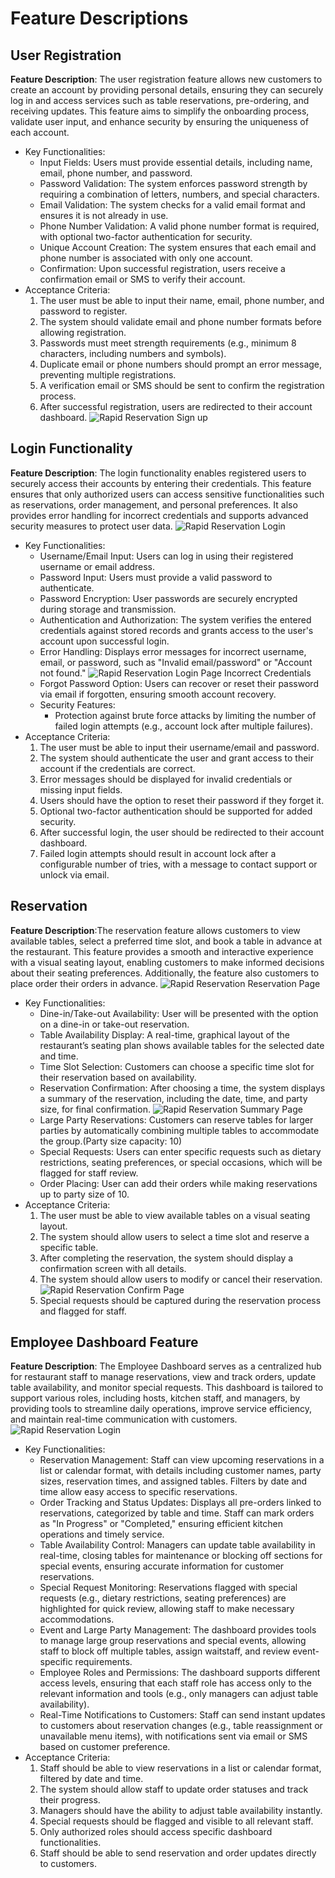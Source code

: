 # Feature Descriptions

## User Registration
**Feature Description**: The user registration feature allows new customers to create an account by providing personal details, ensuring they can securely log in and access services such as table reservations, pre-ordering, and receiving updates. This feature aims to simplify the onboarding process, validate user input, and enhance security by ensuring the uniqueness of each account.
 - Key Functionalities:
   - Input Fields: Users must provide essential details, including name, email, phone number, and password.
   - Password Validation: The system enforces password strength by requiring a combination of letters, numbers, and special characters.
   - Email Validation: The system checks for a valid email format and ensures it is not already in use.
   - Phone Number Validation: A valid phone number format is required, with optional two-factor authentication for security.
   - Unique Account Creation: The system ensures that each email and phone number is associated with only one account.
   - Confirmation: Upon successful registration, users receive a confirmation email or SMS to verify their account.
 - Acceptance Criteria:
   1. The user must be able to input their name, email, phone number, and password to register.
   2. The system should validate email and phone number formats before allowing registration.
   3. Passwords must meet strength requirements (e.g., minimum 8 characters, including numbers and symbols).
   4. Duplicate email or phone numbers should prompt an error message, preventing multiple registrations.
   5. A verification email or SMS should be sent to confirm the registration process.
   6. After successful registration, users are redirected to their account dashboard.
      ![Rapid Reservation Sign up](Pictures/updated-signup.jpg)

## Login Functionality
**Feature Description**: The login functionality enables registered users to securely access their accounts by entering their credentials. This feature ensures that only authorized users can access sensitive functionalities such as reservations, order management, and personal preferences. It also provides error handling for incorrect credentials and supports advanced security measures to protect user data.
![Rapid Reservation Login](Pictures/updated-login.jpg)
 - Key Functionalities:
   - Username/Email Input: Users can log in using their registered username or email address.
   - Password Input: Users must provide a valid password to authenticate.
   - Password Encryption: User passwords are securely encrypted during storage and transmission.
   - Authentication and Authorization: The system verifies the entered credentials against stored records and grants access to the user's account upon successful login.
   - Error Handling: Displays error messages for incorrect username, email, or password, such as "Invalid email/password" or "Account not found."
     ![Rapid Reservation Login Page Incorrect Credentials](Pictures/InvalidLogin.jpg) 
   - Forgot Password Option: Users can recover or reset their password via email if forgotten, ensuring smooth account recovery.
   - Security Features:
     - Protection against brute force attacks by limiting the number of failed login attempts (e.g., account lock after multiple failures).
 - Acceptance Criteria:
   1. The user must be able to input their username/email and password.
   2. The system should authenticate the user and grant access to their account if the credentials are correct.
   3. Error messages should be displayed for invalid credentials or missing input fields.
   4. Users should have the option to reset their password if they forget it.
   5. Optional two-factor authentication should be supported for added security.
   6. After successful login, the user should be redirected to their account dashboard.
   7. Failed login attempts should result in account lock after a configurable number of tries, with a message to contact support or unlock via email.

## Reservation
**Feature Description**:The reservation feature allows customers to view available tables, select a preferred time slot, and book a table in advance at the restaurant. This feature provides a smooth and interactive experience with a visual seating layout, enabling customers to make informed decisions about their seating preferences. Additionally, the feature also customers to place order their orders in advance.
![Rapid Reservation Reservation Page](Pictures/Reservation.jpg)
 - Key Functionalities:
   - Dine-in/Take-out Availability: User will be presented with the option on a dine-in or take-out reservation.
   - Table Availability Display: A real-time, graphical layout of the restaurant’s seating plan shows available tables for the selected date and time.
   - Time Slot Selection: Customers can choose a specific time slot for their reservation based on availability.
   - Reservation Confirmation: After choosing a time, the system displays a summary of the reservation, including the date, time, and party size, for final confirmation.
     ![Rapid Reservation Summary Page](Pictures/summary-reservation-1.png)
   - Large Party Reservations: Customers can reserve tables for larger parties by automatically combining multiple tables to accommodate the group.(Party size capacity: 10)
   - Special Requests: Users can enter specific requests such as dietary restrictions, seating preferences, or special occasions, which will be flagged for staff review.
   - Order Placing: User can add their orders while making reservations up to party size of 10.
 - Acceptance Criteria:
   1. The user must be able to view available tables on a visual seating layout.
   2. The system should allow users to select a time slot and reserve a specific table.
   3. After completing the reservation, the system should display a confirmation screen with all details.
   4. The system should allow users to modify or cancel their reservation.
      ![Rapid Reservation Confirm Page](Pictures/confirm.png)
   6. Special requests should be captured during the reservation process and flagged for staff.
  
## Employee Dashboard Feature
**Feature Description**: The Employee Dashboard serves as a centralized hub for restaurant staff to manage reservations, view and track orders, update table availability, and monitor special requests. This dashboard is tailored to support various roles, including hosts, kitchen staff, and managers, by providing tools to streamline daily operations, improve service efficiency, and maintain real-time communication with customers.
![Rapid Reservation Login](Pictures/EmployeeDashMobile.jpg)
 - Key Functionalities:
   - Reservation Management: Staff can view upcoming reservations in a list or calendar format, with details including customer names, party sizes, reservation times, and assigned tables. Filters by date and time allow easy access to specific reservations.
   - Order Tracking and Status Updates: Displays all pre-orders linked to reservations, categorized by table and time. Staff can mark orders as "In Progress" or "Completed," ensuring efficient kitchen operations and timely service.
   - Table Availability Control: Managers can update table availability in real-time, closing tables for maintenance or blocking off sections for special events, ensuring accurate information for customer reservations.
   - Special Request Monitoring: Reservations flagged with special requests (e.g., dietary restrictions, seating preferences) are highlighted for quick review, allowing staff to make necessary accommodations.
   - Event and Large Party Management: The dashboard provides tools to manage large group reservations and special events, allowing staff to block off multiple tables, assign waitstaff, and review event-specific requirements.
   - Employee Roles and Permissions: The dashboard supports different access levels, ensuring that each staff role has access only to the relevant information and tools (e.g., only managers can adjust table availability).
   - Real-Time Notifications to Customers: Staff can send instant updates to customers about reservation changes (e.g., table reassignment or unavailable menu items), with notifications sent via email or SMS based on customer preference.
 - Acceptance Criteria:
   1.  Staff should be able to view reservations in a list or calendar format, filtered by date and time.
   2.  The system should allow staff to update order statuses and track their progress.
   3.  Managers should have the ability to adjust table availability instantly.
   4.  Special requests should be flagged and visible to all relevant staff.
   5.  Only authorized roles should access specific dashboard functionalities.
   6.  Staff should be able to send reservation and order updates directly to customers.
